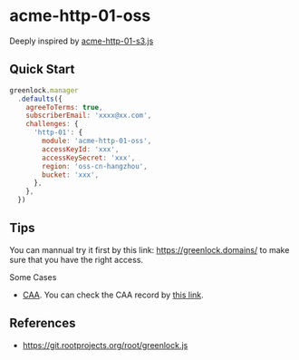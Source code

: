 # acme-http-01-oss

Deeply inspired by [acme-http-01-s3.js](https://git.coolaj86.com/coolaj86/acme-http-01-s3.js/src/branch/master/lib/index.js)

## Quick Start

```js
greenlock.manager
  .defaults({
    agreeToTerms: true,
    subscriberEmail: 'xxxx@xx.com',
    challenges: {
      'http-01': {
        module: 'acme-http-01-oss',
        accessKeyId: 'xxx',
        accessKeySecret: 'xxx',
        region: 'oss-cn-hangzhou',
        bucket: 'xxx',
      },
    },
  })
```

## Tips

You can mannual try it first by this link: https://greenlock.domains/ to make sure that you have the right access.

Some Cases
* [CAA](https://en.wikipedia.org/wiki/DNS_Certification_Authority_Authorization). You can check the CAA record by [this link](https://caatest.co.uk/systemjs.alibaba-inc.com).

## References

* https://git.rootprojects.org/root/greenlock.js
